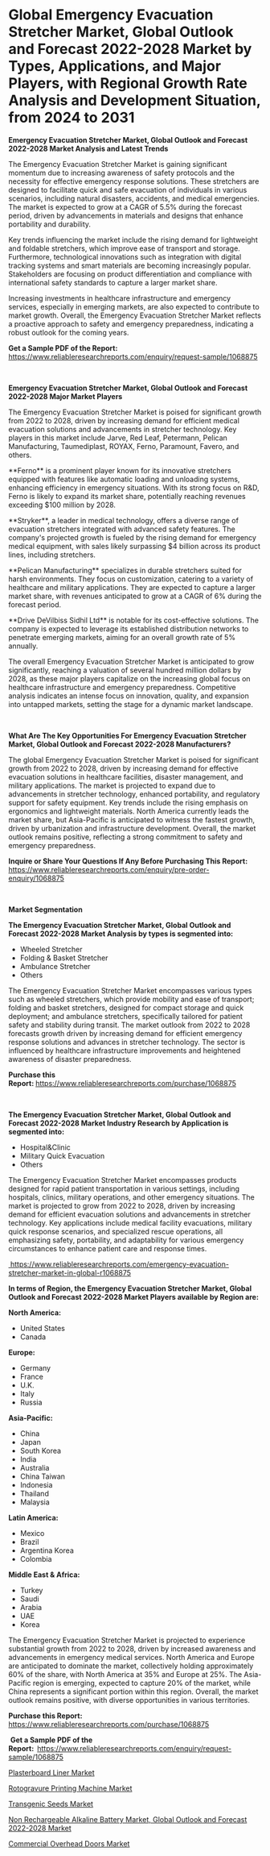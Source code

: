 <p><h1>Global Emergency Evacuation Stretcher Market, Global Outlook and Forecast 2022-2028 Market by Types, Applications, and Major Players, with Regional Growth Rate Analysis and Development Situation, from 2024 to 2031</h1></p><p><strong>Emergency Evacuation Stretcher Market, Global Outlook and Forecast 2022-2028 Market Analysis and Latest Trends</strong></p>
<p><p>The Emergency Evacuation Stretcher Market is gaining significant momentum due to increasing awareness of safety protocols and the necessity for effective emergency response solutions. These stretchers are designed to facilitate quick and safe evacuation of individuals in various scenarios, including natural disasters, accidents, and medical emergencies. The market is expected to grow at a CAGR of 5.5% during the forecast period, driven by advancements in materials and designs that enhance portability and durability.</p><p>Key trends influencing the market include the rising demand for lightweight and foldable stretchers, which improve ease of transport and storage. Furthermore, technological innovations such as integration with digital tracking systems and smart materials are becoming increasingly popular. Stakeholders are focusing on product differentiation and compliance with international safety standards to capture a larger market share. </p><p>Increasing investments in healthcare infrastructure and emergency services, especially in emerging markets, are also expected to contribute to market growth. Overall, the Emergency Evacuation Stretcher Market reflects a proactive approach to safety and emergency preparedness, indicating a robust outlook for the coming years.</p></p>
<p><strong>Get a Sample PDF of the Report:&nbsp;</strong> <a href="https://www.reliableresearchreports.com/enquiry/request-sample/1068875">https://www.reliableresearchreports.com/enquiry/request-sample/1068875</a></p>
<p>&nbsp;</p>
<p><strong>Emergency Evacuation Stretcher Market, Global Outlook and Forecast 2022-2028 Major Market Players</strong></p>
<p><p>The Emergency Evacuation Stretcher Market is poised for significant growth from 2022 to 2028, driven by increasing demand for efficient medical evacuation solutions and advancements in stretcher technology. Key players in this market include Jarve, Red Leaf, Petermann, Pelican Manufacturing, Taumediplast, ROYAX, Ferno, Paramount, Favero, and others.</p><p>**Ferno** is a prominent player known for its innovative stretchers equipped with features like automatic loading and unloading systems, enhancing efficiency in emergency situations. With its strong focus on R&D, Ferno is likely to expand its market share, potentially reaching revenues exceeding $100 million by 2028.</p><p>**Stryker**, a leader in medical technology, offers a diverse range of evacuation stretchers integrated with advanced safety features. The company's projected growth is fueled by the rising demand for emergency medical equipment, with sales likely surpassing $4 billion across its product lines, including stretchers.</p><p>**Pelican Manufacturing** specializes in durable stretchers suited for harsh environments. They focus on customization, catering to a variety of healthcare and military applications. They are expected to capture a larger market share, with revenues anticipated to grow at a CAGR of 6% during the forecast period.</p><p>**Drive DeVilbiss Sidhil Ltd** is notable for its cost-effective solutions. The company is expected to leverage its established distribution networks to penetrate emerging markets, aiming for an overall growth rate of 5% annually.</p><p>The overall Emergency Evacuation Stretcher Market is anticipated to grow significantly, reaching a valuation of several hundred million dollars by 2028, as these major players capitalize on the increasing global focus on healthcare infrastructure and emergency preparedness. Competitive analysis indicates an intense focus on innovation, quality, and expansion into untapped markets, setting the stage for a dynamic market landscape.</p></p>
<p>&nbsp;</p>
<p><strong>What Are The Key Opportunities For Emergency Evacuation Stretcher Market, Global Outlook and Forecast 2022-2028 Manufacturers?</strong></p>
<p><p>The global Emergency Evacuation Stretcher Market is poised for significant growth from 2022 to 2028, driven by increasing demand for effective evacuation solutions in healthcare facilities, disaster management, and military applications. The market is projected to expand due to advancements in stretcher technology, enhanced portability, and regulatory support for safety equipment. Key trends include the rising emphasis on ergonomics and lightweight materials. North America currently leads the market share, but Asia-Pacific is anticipated to witness the fastest growth, driven by urbanization and infrastructure development. Overall, the market outlook remains positive, reflecting a strong commitment to safety and emergency preparedness.</p></p>
<p><strong>Inquire or Share Your Questions If Any Before Purchasing This Report:</strong> <a href="https://www.reliableresearchreports.com/enquiry/pre-order-enquiry/1068875">https://www.reliableresearchreports.com/enquiry/pre-order-enquiry/1068875</a></p>
<p>&nbsp;</p>
<p><strong>Market Segmentation</strong></p>
<p><strong>The Emergency Evacuation Stretcher Market, Global Outlook and Forecast 2022-2028 Market Analysis by types is segmented into:</strong></p>
<p><ul><li>Wheeled Stretcher</li><li>Folding & Basket Stretcher</li><li>Ambulance Stretcher</li><li>Others</li></ul></p>
<p><p>The Emergency Evacuation Stretcher Market encompasses various types such as wheeled stretchers, which provide mobility and ease of transport; folding and basket stretchers, designed for compact storage and quick deployment; and ambulance stretchers, specifically tailored for patient safety and stability during transit. The market outlook from 2022 to 2028 forecasts growth driven by increasing demand for efficient emergency response solutions and advances in stretcher technology. The sector is influenced by healthcare infrastructure improvements and heightened awareness of disaster preparedness.</p></p>
<p><strong>Purchase this Report:&nbsp;</strong><a href="https://www.reliableresearchreports.com/purchase/1068875">https://www.reliableresearchreports.com/purchase/1068875</a></p>
<p>&nbsp;</p>
<p><strong>The Emergency Evacuation Stretcher Market, Global Outlook and Forecast 2022-2028 Market Industry Research by Application is segmented into:</strong></p>
<p><ul><li>Hospital&Clinic</li><li>Military Quick Evacuation</li><li>Others</li></ul></p>
<p><p>The Emergency Evacuation Stretcher Market encompasses products designed for rapid patient transportation in various settings, including hospitals, clinics, military operations, and other emergency situations. The market is projected to grow from 2022 to 2028, driven by increasing demand for efficient evacuation solutions and advancements in stretcher technology. Key applications include medical facility evacuations, military quick response scenarios, and specialized rescue operations, all emphasizing safety, portability, and adaptability for various emergency circumstances to enhance patient care and response times.</p></p>
<p><a href="https://www.reliableresearchreports.com/emergency-evacuation-stretcher-market-in-global-r1068875">&nbsp;https://www.reliableresearchreports.com/emergency-evacuation-stretcher-market-in-global-r1068875</a></p>
<p><strong>In terms of Region, the Emergency Evacuation Stretcher Market, Global Outlook and Forecast 2022-2028 Market Players available by Region are:</strong></p>
<p>
    <p> <strong> North America: </strong>
        <ul>
            <li>United States</li>
            <li>Canada</li>
        </ul>
        </p> 
    <p> <strong> Europe: </strong>
        <ul>
            <li>Germany</li>
            <li>France</li>
            <li>U.K.</li>
            <li>Italy</li>
            <li>Russia</li>
        </ul>
        </p> 
    <p> <strong> Asia-Pacific: </strong>
        <ul>
            <li>China</li>
            <li>Japan</li>
            <li>South Korea</li>
            <li>India</li>
            <li>Australia</li>
            <li>China Taiwan</li>
            <li>Indonesia</li>
            <li>Thailand</li>
            <li>Malaysia</li>
        </ul>
        </p> 
    <p> <strong> Latin America: </strong>
        <ul>
            <li>Mexico</li>
            <li>Brazil</li>
            <li>Argentina Korea</li>
            <li>Colombia</li>
        </ul>
        </p> 
    <p> <strong> Middle East & Africa: </strong>
        <ul>
            <li>Turkey</li>
            <li>Saudi</li>
            <li>Arabia</li>
            <li>UAE</li>
            <li>Korea</li>
        </ul>
    </p>
    </p>
<p><p>The Emergency Evacuation Stretcher Market is projected to experience substantial growth from 2022 to 2028, driven by increased awareness and advancements in emergency medical services. North America and Europe are anticipated to dominate the market, collectively holding approximately 60% of the share, with North America at 35% and Europe at 25%. The Asia-Pacific region is emerging, expected to capture 20% of the market, while China represents a significant portion within this region. Overall, the market outlook remains positive, with diverse opportunities in various territories.</p></p>
<p><strong>Purchase this Report: </strong><a href="https://www.reliableresearchreports.com/purchase/1068875">https://www.reliableresearchreports.com/purchase/1068875</a></p>
<p>&nbsp;<strong>Get a Sample PDF of the Report:&nbsp;&nbsp;</strong><a href="https://www.reliableresearchreports.com/enquiry/request-sample/1068875">https://www.reliableresearchreports.com/enquiry/request-sample/1068875</a></p>
<p><strong></strong></p>
<p><p><a href="https://issuu.com/reportprime-2/docs/plasterboard-liner-market-size-2030_bbf2eb2f4ceb1b">Plasterboard Liner Market</a></p><p><a href="https://medium.com/@nathan.skinner8798456/the-rotogravure-printing-machine-industry-analysis-report-offers-a-comprehensive-and-current-b608517087cd">Rotogravure Printing Machine Market</a></p><p><a href="https://www.linkedin.com/pulse/transgenic-seeds-market2024-2031-industry-insights-investment-ixc5e?trackingId=aO%2F2cZu7QvubJQB%2BCftYDg%3D%3D">Transgenic Seeds Market</a></p><p><a href="https://github.com/santosh758595/Market-Research-Report-List-6/blob/main/non-rechargeable-alkaline-battery-market-global-outlook-and-forecast-2022-2028-market.md">Non Rechargeable Alkaline Battery Market, Global Outlook and Forecast 2022-2028 Market</a></p><p><a href="https://medium.com/@caroline.lewis06756/the-comprehensive-commercial-overhead-doors-market-research-report-is-essential-for-understanding-aa19a018931f?postPublishedType=initial">Commercial Overhead Doors Market</a></p></p>